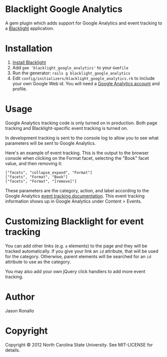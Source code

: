 # Blacklight Google Analytics

A gem plugin which adds support for Google Analytics and event tracking to a 
[Blacklight](http://projectblacklight.org/) application.

# Installation

1. [Install Blacklight](https://github.com/projectblacklight/blacklight)
2. Add `gem 'blacklight_google_analytics'` to your `Gemfile`
3. Run the generator: `rails g blacklight_google_analytics`
4. Edit `config/initializers/blacklight_google_analytics.rb` to include your own Google Web id.
  You will need a [Google Analytics account](http://www.google.com/analytics/) and
  profile.

# Usage

Google Analytics tracking code is only turned on in production. Both page tracking
and Blacklight-specific event tracking is turned on.

In development tracking is sent to the console log to allow you to see what parameters will
be sent to Google Analytics.

Here's an example of event tracking. This is the output to the browser console 
when clicking on the Format facet,
selecting the "Book" facet value, and then removing it:

```
["facets", "collapse_expand", "Format"]
["facets", "Format", "Book"]
["facets", "Format", "[remove]"]
```

These parameters are the category, action, and label according to the Google
Analytics [event tracking documentation](http://code.google.com/apis/analytics/docs/tracking/eventTrackerGuide.html).
This event tracking information shows up in Google Analytics under Content > Events.

# Customizing Blacklight for event tracking

You can add other links (e.g. `a` elements) to the page and they will be tracked
automatically. If you give your link an `id` attribute, that will be used for
the category. Otherwise, parent elements will be searched for an `id` attribute
to use as the category.

You may also add your own jQuery click handlers to add more event tracking. 

# Author

Jason Ronallo

# Copyright

Copyright © 2012 North Carolina State University. See MIT-LICENSE for details.

